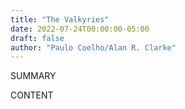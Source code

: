 ```yaml
---
title: "The Valkyries"
date: 2022-07-24T00:00:00-05:00
draft: false
author: "Paulo Coelho/Alan R. Clarke"
---
```


SUMMARY

<!--more-->

CONTENT